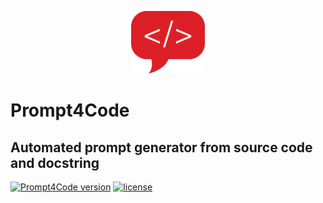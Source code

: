 <p align="center">
  <img alt="Prompt4Code logo" height="100" src="https://raw.githubusercontent.com/khnshn/Prompt4Code/main/dialog.png">
</p>

# Prompt4Code

## Automated prompt generator from source code and docstring

[![Prompt4Code version](https://img.shields.io/badge/version-Prompt4Code-red)](#)
[![license](https://img.shields.io/badge/license-MIT-green)](#)
